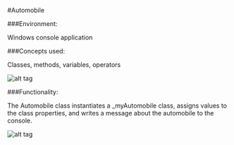 #Automobile

###Environment:

Windows console application

###Concepts used:

Classes, methods, variables, operators

![alt tag](https://raw.github.com/andrewjhinger/Automobile/master/automobileclass.JPG)

###Functionality:

The Automobile class instantiates a _myAutomobile class, assigns values to the class properties, and writes a message about the automobile to the console.

![alt tag](https://raw.github.com/andrewjhinger/Automobile/master/automobileconsole.JPG)
